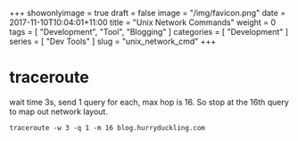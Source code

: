 +++
showonlyimage = true
draft = false
image = "/img/favicon.png"
date = 2017-11-10T10:04:01+11:00
title = "Unix Network Commands"
weight = 0
tags = [ "Development", "Tool", "Blogging" ]
categories = [ "Development" ]
series = [ "Dev Tools" ]
slug = "unix_network_cmd"
+++

# traceroute

wait time 3s, send 1 query for each, max hop is 16. So stop at the 16th query to map out network layout.
    
    traceroute -w 3 -q 1 -m 16 blog.hurryduckling.com


